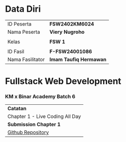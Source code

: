 # Data Diri

|  |  |
|--|--|
| ID Peserta | **FSW2402KM6024** |
| Nama Peserta | **Viery Nugroho** |
|  |  |
| Kelas | **FSW 1** |
|  |  |
| ID Fasil | **F-FSW24001086** |
| Nama Fasilitator | **Imam Taufiq Hermawan** |

# Fullstack Web Development
### KM x Binar Academy Batch 6
|  |
|--|
| **Catatan** |
| Chapter 1 - Live Coding All Day |
| **Submission Chapter 1** |  
[Github Repository](https://github.com/mrhmt80](https://github.com/vierynugroho/F-FSW24001086-km6-vn-aplikasi_rental_mobil-ch1)https://github.com/vierynugroho/F-FSW24001086-km6-vn-aplikasi_rental_mobil-ch1)|
